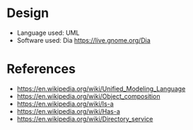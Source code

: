 Design
=======

- Language used: UML
- Software used: Dia <https://live.gnome.org/Dia>

References
=======
- https://en.wikipedia.org/wiki/Unified_Modeling_Language
- https://en.wikipedia.org/wiki/Object_composition
- https://en.wikipedia.org/wiki/Is-a
- https://en.wikipedia.org/wiki/Has-a
- https://en.wikipedia.org/wiki/Directory_service




